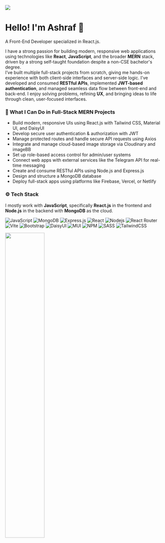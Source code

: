 <p><img src="https://media.licdn.com/dms/image/v2/D5616AQGUpQEjjOsvtg/profile-displaybackgroundimage-shrink_350_1400/B56ZafLa5CGoAc-/0/1746427294585?e=1752105600&v=beta&t=mbLefoQEpHWG0Dvz-f8TIuHG-K3Wj3CAkivwdBApdWo"></p>

# Hello! I'm Ashraf 👋
<p>A Front-End Developer specialized in React.js. </p>
<p>I have a strong passion for building modern, responsive web applications using technologies like <strong>React</strong>, <strong>JavaScript</strong>, and the broader <strong>MERN</strong> stack, driven by a strong self-taught foundation despite a non-CSE bachelor's degree.<br>
I’ve built multiple full-stack projects from scratch, giving me hands-on experience with both client-side interfaces and server-side logic. I've developed and consumed <strong>RESTful APIs</strong>, implemented <strong>JWT-based authentication</strong>, and managed seamless data flow between front-end and back-end. I enjoy solving problems, refining <strong>UX</strong>, and bringing ideas to life through clean, user-focused interfaces.</p>

### 🔧 What I Can Do in Full-Stack MERN Projects

- Build modern, responsive UIs using React.js with Tailwind CSS, Material UI, and DaisyUI
- Develop secure user authentication & authorization with JWT
- Manage protected routes and handle secure API requests using Axios
- Integrate and manage cloud-based image storage via Cloudinary and imageBB
- Set up role-based access control for admin/user systems
- Connect web apps with external services like the Telegram API for real-time messaging
- Create and consume RESTful APIs using Node.js and Express.js
- Design and structure a MongoDB database
- Deploy full-stack apps using platforms like Firebase, Vercel, or Netlify

### ⚙ Tech Stack

I mostly work with **JavaScript**, specifically **React.js** in the frontend and **Node.js** in the backend with **MongoDB** as the cloud.

![JavaScript](https://img.shields.io/badge/JavaScript-F7DF1E?logo=javascript&logoColor=black)
![MongoDB](https://img.shields.io/badge/MongoDB-4EA94B?logo=mongodb&logoColor=white)
![Express.js](https://img.shields.io/badge/express.js-%23404d59.svg?logo=express&logoColor=%2361DAFB)
![React](https://img.shields.io/badge/React-20232A?logo=react&logoColor=61DAFB)
![Nodejs](https://img.shields.io/badge/Node.js-43853D?logo=node.js&logoColor=white)
![React Router](https://img.shields.io/badge/React_Router-CA4245?logo=react-router&logoColor=white)
![Vite](https://img.shields.io/badge/vite-%23646CFF.svg?logo=vite&logoColor=white)
![Bootstrap](https://img.shields.io/badge/bootstrap-%238511FA.svg?logo=bootstrap&logoColor=white)
![DaisyUI](https://img.shields.io/badge/daisyui-5A0EF8?logo=daisyui&logoColor=white)
![MUI](https://img.shields.io/badge/MUI-%230081CB.svg?logo=mui&logoColor=white)
![NPM](https://img.shields.io/badge/NPM-%23CB3837.svg?logo=npm&logoColor=white)
![SASS](https://img.shields.io/badge/SASS-hotpink.svg?logo=SASS&logoColor=white)
![TailwindCSS](https://img.shields.io/badge/tailwindcss-%2338B2AC.svg?logo=tailwind-css&logoColor=white)


<p align="left">
  <img height="50%" width="auto" src ="https://github-readme-stats.vercel.app/api/top-langs/?username=nishathub&layout=compact&hide_border=true&theme=darcula&bg_color=00000000&langs_count=6&hide=jupyter%20notebook,tex,css,php&exclude_repo=Pacman-AI">
</p>

 


<!--
**nishathub/nishathub** is a ✨ _special_ ✨ repository because its `README.md` (this file) appears on your GitHub profile.

Here are some ideas to get you started:

- 🔭 I’m currently working on ...
- 🌱 I’m currently learning ...
- 👯 I’m looking to collaborate on ...
- 🤔 I’m looking for help with ...
- 💬 Ask me about ...
- 📫 How to reach me: ...
- 😄 Pronouns: ...
- ⚡ Fun fact: ...
-->
